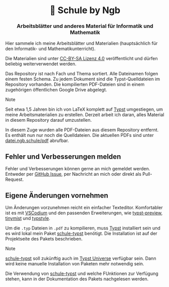<h1 align="center">🏫  Schule by Ngb</h1>
<h3 align="center">Arbeitsblätter und anderes Material für Informatik und Mathematik</h3>

Hier sammele ich meine Arbeitsblätter und Materialien (hauptsächlich für den Informatik- und Mathematikunterricht).

Die Materialien sind unter [CC-BY-SA Lizenz 4.0][cc-by-sa] veröffentlicht und dürfen beliebig weiterverwendet werden.

Das Repository ist nach Fach und Thema sortiert. Alle Dateinamen folgen einem festen Schema. Zu jedem Dokument sind die Typst-Quelldateien im Repository vorhanden. Die kompilierten PDF-Dateien sind in einem zugehörigen öffentlichen Google Drive abgelegt.

> [!NOTE]
> Seit etwa 1,5 Jahren bin ich von LaTeX komplett auf [Typst][typst] umgestiegen, um meine Arbeitsmaterialien zu erstellen. Derzeit arbeit ich daran, alles Material in diesem Repository darauf umzustellen.
>
> In diesem Zuge wurden alle PDF-Dateien aus diesem Repository entfernt.
> Es enthält nun nur noch die Quelldateien. Die aktuellen
> PDFs sind unter [datei.ngb.schule/pdf](https://datei.ngb.schule/pdf)
> abrufbar.

## Fehler und Verbesserungen melden

Fehler und Verbesserungen können gerne an mich gemeldet werden. Entweder per [GitHub Issue][issues], per Nachricht an mich oder direkt als Pull-Request.

## Eigene Änderungen vornehmen

Um Änderungen vorzunehmen reicht ein einfacher Texteditor. Komfortabler ist es mit [VSCodium][vscodium] und den passenden Erweiterungen, wie [typst-preview][preview], [tinymist][tinymist] und [typstyle][typstyle].

Um die `.typ` Dateien in `.pdf` zu kompilieren, muss [Typst][typst] installiert sein und es wird lokal mein Paket [schule-typst][schule] benötigt. Die Installation ist auf der Projektseite des Pakets beschrieben.

> [!NOTE]
> [schule-typst][schule] soll zukünftig auch im [Typst Universe][universe] verfügbar sein. Dann wird keine manuelle Installation von Paketen mehr notwendig sein.

Die Verwendung von [schule-typst][schule] und welche FUnktionen zur Verfügung stehen, kann in der Dokumentation des Pakets nachgelesen werden.


[typst]: https://typst.app
[universe]: https://typst.app/universe
[cc-by-sa]: https://creativecommons.org/licenses/by-sa/4.0/deed.de
[issues]: https://github.com/jneug/schule/issues
[vscodium]: https://vscodium.com
[tinymist]: https://github.com/Myriad-Dreamin/tinymist
[typstyle]: https://github.com/Enter-tainer/typstyle
[preview]: https://github.com/Enter-tainer/typst-preview
[schule]: https://github.com/jneug/schule-typst

